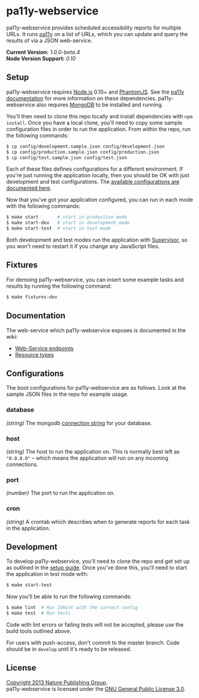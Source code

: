 
pa11y-webservice
================

pa11y-webservice provides scheduled accessibility reports for multiple URLs. It runs [pa11y][pa11y] on a list of URLs, which you can update and query the results of via a JSON web-service.

**Current Version:** *1.0.0-beta.4*  
**Node Version Support:** *0.10*


Setup
-----

pa11y-webservice requires [Node.js][node] 0.10+ and [PhantomJS][phantom]. See the [pa11y documentation][pa11y-docs] for more information on these dependencies. pa11y-webservice also requires [MongoDB][mongo] to be installed and running.

You'll then need to clone this repo locally and install dependencies with `npm install`. Once you have a local clone, you'll need to copy some sample configuration files in order to run the application. From within the repo, run the following commands:

```sh
$ cp config/development.sample.json config/development.json
$ cp config/production.sample.json config/production.json
$ cp config/test.sample.json config/test.json
```

Each of these files defines configurations for a different environment. If you're just running the application locally, then you should be OK with just development and test configurations. The [available configurations are documented here](#configurations).

Now that you've got your application configured, you can run in each mode with the following commands:

```sh
$ make start       # start in production mode
$ make start-dev   # start in development mode
$ make start-test  # start in test mode
```

Both development and test modes run the application with [Supervisor][supervisor], so you won't need to restart it if you change any JavaScript files.


Fixtures
--------

For demoing pa11y-webservice, you can insert some example tasks and results by running the following command:

```sh
$ make fixtures-dev
```


Documentation
-------------

The web-service which pa11y-webservice exposes is documented in the wiki:

- [Web-Service endpoints][wiki-web-service]
- [Resource types][wiki-resources]


Configurations
--------------

The boot configurations for pa11y-webservice are as follows. Look at the sample JSON files in the repo for example usage.

### database
*(string)* The mongodb [connection string][mongo-connection-string] for your database.

### host
*(string)* The host to run the application on. This is normally best left as `"0.0.0.0"` – which means the application will run on any incoming connections.

### port
*(number)* The port to run the application on.

### cron
*(string)* A crontab which describes when to generate reports for each task in the application.


Development
-----------

To develop pa11y-webservice, you'll need to clone the repo and get set up as outlined in the [setup guide](#setup). Once you've done this, you'll need to start the application in test mode with:

```sh
$ make start-test
```

Now you'll be able to run the following commands:

```sh
$ make lint  # Run JSHint with the correct config
$ make test  # Run tests
```

Code with lint errors or failing tests will not be accepted, please use the build tools outlined above.

For users with push-access, don't commit to the master branch. Code should be in `develop` until it's ready to be released.


License
-------

[Copyright 2013 Nature Publishing Group](LICENSE.txt).  
pa11y-webservice is licensed under the [GNU General Public License 3.0][gpl].



[brew]: http://mxcl.github.com/homebrew/
[make]: http://gnuwin32.sourceforge.net/packages/make.htm
[gpl]: http://www.gnu.org/licenses/gpl-3.0.html
[mongo]: http://www.mongodb.org/
[mongo-connection-string]: http://docs.mongodb.org/manual/reference/connection-string/
[node]: http://nodejs.org/
[pa11y]: https://github.com/nature/pa11y
[pa11y-docs]: https://github.com/nature/pa11y#installing
[phantom]: http://phantomjs.org/
[supervisor]: https://github.com/isaacs/node-supervisor
[wiki-web-service]: https://github.com/nature/pa11y-webservice/wiki/Web-Service-Endpoints
[wiki-resources]: https://github.com/nature/pa11y-webservice/wiki/Resource-Types
